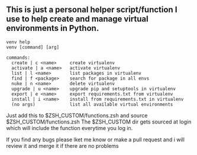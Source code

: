 ## This is just a personal helper script/function I use to help create and manage virtual environments in Python.<br>
```
venv help  
venv [command] [arg]

commands:
  create | c <name>     create virtualenv
  activate | a <name>   activate virtualenv
  list | l <name>       list packages in virtualenv
  find | f <package>    search for package in all envs
  nuke | n <name>       delete virtualenv
  upgrade | u <name>    upgrade pip and setuptools in virtualenv
  export | e <name>     export requirements.txt from virtualenv
  install | i <name>    install from requirements.txt in virtualenv
  (no args)             list all available virtual environments
```

Just add this to $ZSH_CUSTOM/functions.zsh and source $ZSH_CUSTOM/functions.zsh
The $ZSH_CUSTOM dir gets sourced at login which will include the function everytime you log in.

If you find any bugs please lket me know or make a pull request and i will review it and merge it if there are no problems
